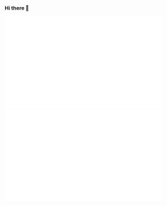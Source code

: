 ### Hi there 👋

![](https://raw.githubusercontent.com/13011brett/stats/master/generated/languages.svg#gh-dark-mode-only)
![](https://raw.githubusercontent.com/13011brett/stats/master/generated/languages.svg#gh-light-mode-only)



<!--
**13011brett/13011brett** is a ✨ _special_ ✨ repository because its `README.md` (this file) appears on your GitHub profile.

Here are some ideas to get you started:

- 🔭 I’m currently working on ...
- 🌱 I’m currently learning ...
- 👯 I’m looking to collaborate on ...
- 🤔 I’m looking for help with ...
- 💬 Ask me about ...
- 📫 How to reach me: ...
- 😄 Pronouns: ...
- ⚡ Fun fact: ...
-->
